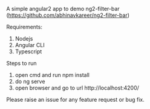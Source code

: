 A simple angular2 app to demo ng2-filter-bar (https://github.com/abhinavkareer/ng2-filter-bar)

Requirements:
1) Nodejs
2) Angular CLI
3) Typescript

Steps to run
1) open cmd and run npm install
2) do ng serve
3) open browser and go to url http://localhost:4200/

Please raise an issue for any feature request or bug fix.
